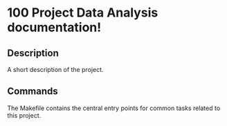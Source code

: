 # 100 Project Data Analysis documentation!

## Description

A short description of the project.

## Commands

The Makefile contains the central entry points for common tasks related to this project.

